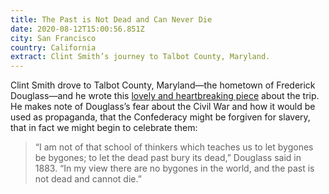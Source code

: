 ```yaml
---
title: The Past is Not Dead and Can Never Die
date: 2020-08-12T15:00:56.851Z
city: San Francisco
country: California
extract: Clint Smith’s journey to Talbot County, Maryland.
---
```

Clint Smith drove to Talbot County, Maryland—the hometown of Frederick Douglass—and he wrote this [lovely and heartbreaking piece](https://www.theatlantic.com/magazine/archive/2020/09/looking-for-frederick-douglass/614179/) about the trip. He makes note of Douglass’s fear about the Civil War and how it would be used as propaganda, that the Confederacy might be forgiven for slavery, that in fact we might begin to celebrate them:

> “I am not of that school of thinkers which teaches us to let bygones be bygones; to let the dead past bury its dead,” Douglass said in 1883. “In my view there are no bygones in the world, and the past is not dead and cannot die.”
